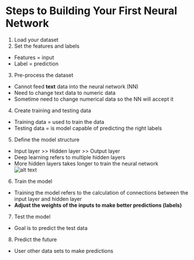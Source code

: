 # Steps to Building Your First Neural Network  

1. Load your dataset  
2. Set the features and labels  
  * Features = input  
  * Label = prediction  
3. Pre-process the dataset  
  * Cannot feed **text** data into the neural network (NN)  
  * Need to change text data to numeric data  
  * Sometime need to change numerical data so the NN will accept it  
4. Create training and testing data
  * Training data = used to train the data
  * Testing data = is model capable of predicting the right labels  
5. Define the model structure  
  * Input layer >> Hidden layer >> Output layer  
  * Deep learning refers to multiple hidden layers  
  * More hidden layers takes longer to train the neural network  
![alt text](https://raw.githubusercontent.com/shaunc44/tensorflow/blob/master/img/neural-network.jpg)  
6. Train the model  
  * Training the model refers to the calculation of connections between the input layer and hidden layer  
  * **Adjust the weights of the inputs to make better predictions (labels)**  
7. Test the model  
  * Goal is to predict the test data  
8. Predict the future  
  * User other data sets to make predictions







